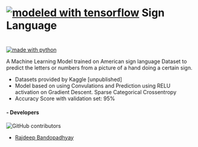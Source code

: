 #                 [![modeled with tensorflow](https://drive.google.com/uc?authuser=0&id=1Vfwy9Cb3KF_ATWPIeifcP_L286EUf0_3&export=download)](https://www.tensorflow.org/) Sign Language

#                  

[![made with python](https://forthebadge.com/images/badges/made-with-python.svg)](https://www.python.org)



A Machine Learning Model trained on American sign language Dataset to predict the letters or numbers from a picture of a hand doing a certain sign.



- Datasets provided by Kaggle [unpublished]
- Model based on using Convulations and Prediction using RELU activation on Gradient Descent.
  Sparse Categorical Crossentropy
- Accuracy Score with validation set: 95%


#### - Developers
![GitHub contributors](https://img.shields.io/github/contributors/mareep-raljodid/SignLanguage_ML?style=for-the-badge)
- [Rajdeep Bandopadhyay](https://github.com/mareep-raljodid)
